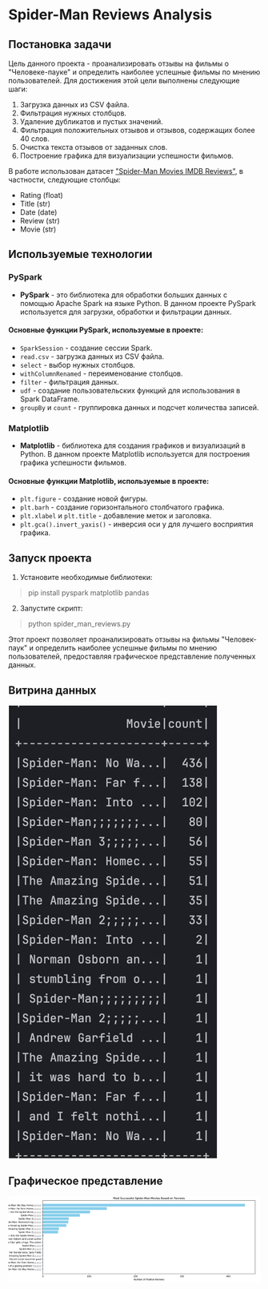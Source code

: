 # Spider-Man Reviews Analysis

## Постановка задачи

Цель данного проекта - проанализировать отзывы на фильмы о "Человеке-пауке" и определить наиболее успешные фильмы по мнению пользователей. Для достижения этой цели выполнены следующие шаги:

1. Загрузка данных из CSV файла.
2. Фильтрация нужных столбцов.
3. Удаление дубликатов и пустых значений.
4. Фильтрация положительных отзывов и отзывов, содержащих более 40 слов.
5. Очистка текста отзывов от заданных слов.
6. Построение графика для визуализации успешности фильмов.

В работе использован датасет ["Spider-Man Movies IMDB Reviews"](https://www.kaggle.com/datasets/okancan/spiderman-movies-imdb-reviews), в частности, следующие столбцы:
- Rating (float)
- Title (str)
- Date (date)
- Review (str)
- Movie (str)

## Используемые технологии

### PySpark

- **PySpark** - это библиотека для обработки больших данных с помощью Apache Spark на языке Python. В данном проекте PySpark используется для загрузки, обработки и фильтрации данных.

#### Основные функции PySpark, используемые в проекте:

- `SparkSession` - создание сессии Spark.
- `read.csv` - загрузка данных из CSV файла.
- `select` - выбор нужных столбцов.
- `withColumnRenamed` - переименование столбцов.
- `filter` - фильтрация данных.
- `udf` - создание пользовательских функций для использования в Spark DataFrame.
- `groupBy` и `count` - группировка данных и подсчет количества записей.

### Matplotlib

- **Matplotlib** - библиотека для создания графиков и визуализаций в Python. В данном проекте Matplotlib используется для построения графика успешности фильмов.

#### Основные функции Matplotlib, используемые в проекте:

- `plt.figure` - создание новой фигуры.
- `plt.barh` - создание горизонтального столбчатого графика.
- `plt.xlabel` и `plt.title` - добавление меток и заголовка.
- `plt.gca().invert_yaxis()` - инверсия оси y для лучшего восприятия графика.
## Запуск проекта
1.	Установите необходимые библиотеки:

>pip install pyspark matplotlib pandas

2.	Запустите скрипт:

>python spider_man_reviews.py

Этот проект позволяет проанализировать отзывы на фильмы "Человек-паук" и определить наиболее успешные фильмы по мнению пользователей, предоставляя графическое представление полученных данных.

## Витрина данных

![Витрина](dataframe.jpg)

## Графическое представление

![Результат выполнения проекта](most-successful-spider-man-movies.png)


